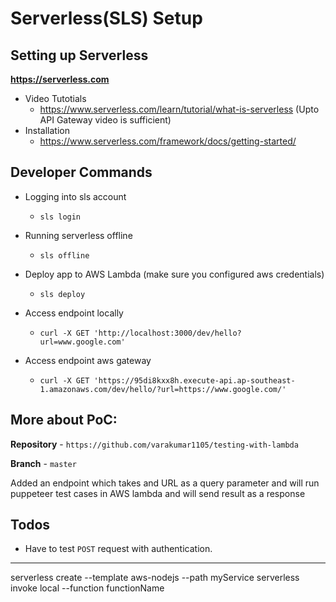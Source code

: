 
# Serverless(SLS) Setup 

## Setting up Serverless

**https://serverless.com**

* Video Tutotials
  * https://www.serverless.com/learn/tutorial/what-is-serverless (Upto API Gateway video is sufficient)
* Installation
  * https://www.serverless.com/framework/docs/getting-started/


## Developer Commands

* Logging into sls account
  * `sls login`
* Running serverless offline
  * `sls offline`
* Deploy app to AWS Lambda (make sure you configured aws credentials)
  * `sls deploy`


* Access endpoint locally
  * `curl -X GET 'http://localhost:3000/dev/hello?url=www.google.com'`
* Access endpoint aws gateway
  * `curl -X GET 'https://95di8kxx8h.execute-api.ap-southeast-1.amazonaws.com/dev/hello/?url=https://www.google.com/'`


## More about PoC:

**Repository** - `https://github.com/varakumar1105/testing-with-lambda`

**Branch** - `master`

Added an endpoint which takes and URL as a query parameter and will run puppeteer test cases in AWS lambda and will send result as a response


## Todos

* Have to test `POST` request with authentication.

---

serverless create --template aws-nodejs --path myService
serverless invoke local --function functionName